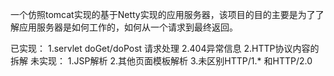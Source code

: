 一个仿照tomcat实现的基于Netty实现的应用服务器，该项目的目的主要是为了了解应用服务器是如何工作的，如何从一个请求到最终返回。

已实现：
    1.servlet doGet/doPost 请求处理
    2.404异常信息
    2.HTTP协议内容的拆解
未实现：
    1.JSP解析
    2.其他页面模板解析
    3.未区别HTTP/1.* 和HTTP/2.0
    